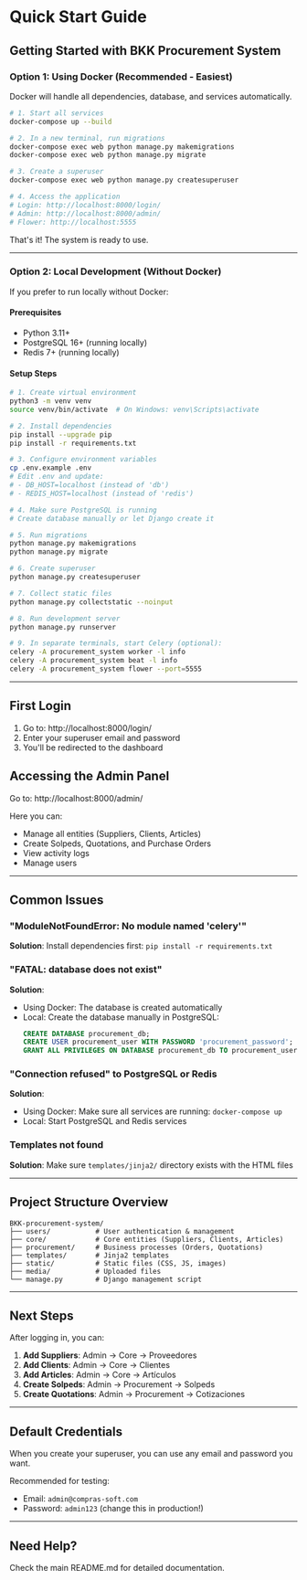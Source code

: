 # Quick Start Guide

## Getting Started with BKK Procurement System

### Option 1: Using Docker (Recommended - Easiest)

Docker will handle all dependencies, database, and services automatically.

```bash
# 1. Start all services
docker-compose up --build

# 2. In a new terminal, run migrations
docker-compose exec web python manage.py makemigrations
docker-compose exec web python manage.py migrate

# 3. Create a superuser
docker-compose exec web python manage.py createsuperuser

# 4. Access the application
# Login: http://localhost:8000/login/
# Admin: http://localhost:8000/admin/
# Flower: http://localhost:5555
```

That's it! The system is ready to use.

---

### Option 2: Local Development (Without Docker)

If you prefer to run locally without Docker:

#### Prerequisites
- Python 3.11+
- PostgreSQL 16+ (running locally)
- Redis 7+ (running locally)

#### Setup Steps

```bash
# 1. Create virtual environment
python3 -m venv venv
source venv/bin/activate  # On Windows: venv\Scripts\activate

# 2. Install dependencies
pip install --upgrade pip
pip install -r requirements.txt

# 3. Configure environment variables
cp .env.example .env
# Edit .env and update:
# - DB_HOST=localhost (instead of 'db')
# - REDIS_HOST=localhost (instead of 'redis')

# 4. Make sure PostgreSQL is running
# Create database manually or let Django create it

# 5. Run migrations
python manage.py makemigrations
python manage.py migrate

# 6. Create superuser
python manage.py createsuperuser

# 7. Collect static files
python manage.py collectstatic --noinput

# 8. Run development server
python manage.py runserver

# 9. In separate terminals, start Celery (optional):
celery -A procurement_system worker -l info
celery -A procurement_system beat -l info
celery -A procurement_system flower --port=5555
```

---

## First Login

1. Go to: http://localhost:8000/login/
2. Enter your superuser email and password
3. You'll be redirected to the dashboard

## Accessing the Admin Panel

Go to: http://localhost:8000/admin/

Here you can:
- Manage all entities (Suppliers, Clients, Articles)
- Create Solpeds, Quotations, and Purchase Orders
- View activity logs
- Manage users

---

## Common Issues

### "ModuleNotFoundError: No module named 'celery'"
**Solution**: Install dependencies first: `pip install -r requirements.txt`

### "FATAL: database does not exist"
**Solution**: 
- Using Docker: The database is created automatically
- Local: Create the database manually in PostgreSQL:
  ```sql
  CREATE DATABASE procurement_db;
  CREATE USER procurement_user WITH PASSWORD 'procurement_password';
  GRANT ALL PRIVILEGES ON DATABASE procurement_db TO procurement_user;
  ```

### "Connection refused" to PostgreSQL or Redis
**Solution**:
- Using Docker: Make sure all services are running: `docker-compose up`
- Local: Start PostgreSQL and Redis services

### Templates not found
**Solution**: Make sure `templates/jinja2/` directory exists with the HTML files

---

## Project Structure Overview

```
BKK-procurement-system/
├── users/           # User authentication & management
├── core/            # Core entities (Suppliers, Clients, Articles)
├── procurement/     # Business processes (Orders, Quotations)
├── templates/       # Jinja2 templates
├── static/          # Static files (CSS, JS, images)
├── media/           # Uploaded files
└── manage.py        # Django management script
```

---

## Next Steps

After logging in, you can:

1. **Add Suppliers**: Admin → Core → Proveedores
2. **Add Clients**: Admin → Core → Clientes
3. **Add Articles**: Admin → Core → Artículos
4. **Create Solpeds**: Admin → Procurement → Solpeds
5. **Create Quotations**: Admin → Procurement → Cotizaciones

---

## Default Credentials

When you create your superuser, you can use any email and password you want.

Recommended for testing:
- Email: `admin@compras-soft.com`
- Password: `admin123` (change this in production!)

---

## Need Help?

Check the main README.md for detailed documentation.


